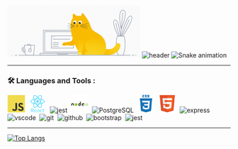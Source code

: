 ![cat](./.github/workflows/catImg.gif)
![header](https://capsule-render.vercel.app/api?type=wave&color=auto&height=300&section=header&text=JS%20Developer&fontSize=90)
![Snake animation](https://github.com/zao4nik/zao4nik/blob/output/github-contribution-grid-snake.svg)

---

### :hammer_and_wrench: Languages and Tools :
<div>
  
  <img src="https://github.com/devicons/devicon/blob/master/icons/javascript/javascript-original.svg" title="JavaScript" alt="JavaScript" width="40" height="40"/>&nbsp;
  <img src="https://github.com/devicons/devicon/blob/master/icons/react/react-original-wordmark.svg" title="React" alt="React" width="40" height="40"/>&nbsp;
   <img src="https://cdn.jsdelivr.net/gh/devicons/devicon/icons/redux/redux-original.svg" title="redux" alt="jest" width="40" height="40" />&nbsp;
  <img src="https://github.com/devicons/devicon/blob/master/icons/nodejs/nodejs-original-wordmark.svg" title="NodeJS" alt="NodeJS" width="40" height="40"/>&nbsp;
  <img src="https://cdn.jsdelivr.net/gh/devicons/devicon/icons/postgresql/postgresql-original-wordmark.svg" title="PostgreSQL" alt="PostgreSQL" width="40" height="40"/>&nbsp;
  <img src="https://github.com/devicons/devicon/blob/master/icons/css3/css3-plain-wordmark.svg"  title="CSS3" alt="CSS" width="40" height="40"/>&nbsp;
  <img src="https://github.com/devicons/devicon/blob/master/icons/html5/html5-original.svg" title="HTML5" alt="HTML" width="40" height="40"/>&nbsp;
<img src="https://cdn.jsdelivr.net/gh/devicons/devicon/icons/express/express-original-wordmark.svg" title="express" alt="express" width="40" height="40"/>&nbsp; 
<img src="https://cdn.jsdelivr.net/gh/devicons/devicon/icons/vscode/vscode-original-wordmark.svg" title="vscode" alt="vscode" width="40" height="40"/>&nbsp;
<img src="https://cdn.jsdelivr.net/gh/devicons/devicon/icons/git/git-original-wordmark.svg" title="git" alt="git" width="40" height="40"/>&nbsp;
<img src="https://cdn.jsdelivr.net/gh/devicons/devicon/icons/github/github-original-wordmark.svg" title="github" alt="github" width="40" height="40"/>&nbsp;
  <img src="https://cdn.jsdelivr.net/gh/devicons/devicon/icons/bootstrap/bootstrap-original.svg" title="bootstrap" alt="bootstrap" width="40" height="40"/>&nbsp;
<img src="https://cdn.jsdelivr.net/gh/devicons/devicon/icons/jest/jest-plain.svg" title="jest" alt="jest" width="40" height="40"/>&nbsp; 

          

 
</div>

---

[![Top Langs](https://github-readme-stats.vercel.app/api/top-langs/?username=zao4nik)](https://github.com/anuraghazra/github-readme-stats)
